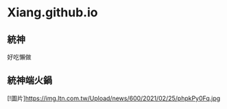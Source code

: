 # Xiang.github.io
## 統神
好吃懶做
## 統神端火鍋
[!圖片]https://img.ltn.com.tw/Upload/news/600/2021/02/25/phpkPy0Fq.jpg
